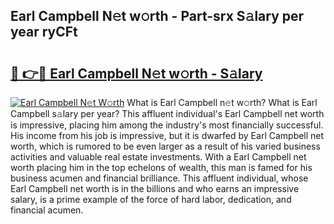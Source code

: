 ## Earl Campbell N𝚎t w𝚘rth - Part-srx S𝚊lary per year ryCFt

# <h2><a href="http://gc1huu.nevu.top/?p=Earl+Campbell">🔗 👉🔴 Earl Campbell N𝚎t w𝚘rth - S𝚊lary</a></h2>

[![Earl Campbell N𝚎t W𝚘rth](https://i.imgur.com/Oavwk0R.jpeg)](http://gc1huu.nevu.top/?p=Earl+Campbell)
What is Earl Campbell n𝚎t w𝚘rth? What is Earl Campbell s𝚊lary per year?
This affluent individual's Earl Campbell net worth is impressive, placing him among the industry's most financially successful. His income from his job is impressive, but it is dwarfed by Earl Campbell net worth, which is rumored to be even larger as a result of his varied business activities and valuable real estate investments. With a Earl Campbell net worth placing him in the top echelons of wealth, this man is famed for his business acumen and financial brilliance. This affluent individual, whose Earl Campbell net worth is in the billions and who earns an impressive salary, is a prime example of the force of hard labor, dedication, and financial acumen.
